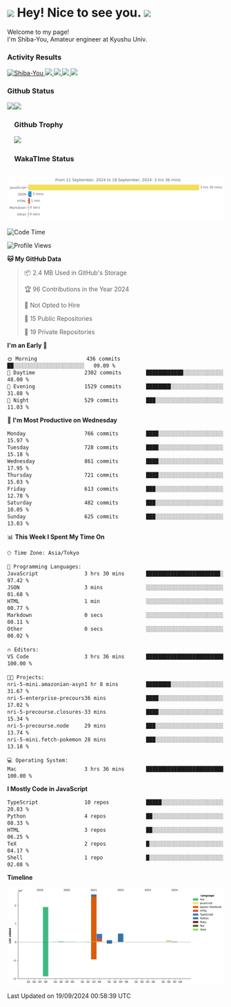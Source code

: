 <h1>
  <img src="https://emojis.slackmojis.com/emojis/images/1531849430/4246/blob-sunglasses.gif?1531849430" width="30"/> 
  Hey! Nice to see you.
  <img src="https://emojis.slackmojis.com/emojis/images/1531849430/4246/blob-sunglasses.gif?1531849430" width="30"/> 
</h1>
<p>
  Welcome to my page! <br />
  I'm Shiba-You, Amateur engineer at Kyushu Univ.
</p>


<h3>
  Activity Results
</h3>
<p align="left"> 
  <!--   GitHub  -->
  <a href="https://github.com/Shiba-You/Shiba-You/">
    <img src="https://komarev.com/ghpvc/?username=Shiba-You" alt="Shiba-You" />
  </a>
  <a href="https://github.com/Shiba-You">
    <img height="20" src="https://img.shields.io/github/followers/Shiba-You?label=follow&logo=github&style=flat" />
  </a>
  
  <!-- Qiita -->
  <a href="http://qiita.com/Shiba-You">
    <img height="20" src="https://qiita-badge.apiapi.app/s/Shiba-You/posts.svg" />
  </a>
  <a href="http://qiita.com/Shiba-You">
    <img height="20" src="https://qiita-badge.apiapi.app/s/Shiba-You/contributions.svg" />
  </a>
  <a href="http://qiita.com/Shiba-You">
    <img height="20" src="https://qiita-badge.apiapi.app/s/Shiba-You/followers.svg" />
  </a>
</p>


<h3>
  Github Status
</h3>
<div>
  <img height="170" align="left" src="https://github-readme-stats.vercel.app/api?username=Shiba-You&theme=tokyonight" />
  <img height="170" src="https://github-readme-stats.vercel.app/api/top-langs/?username=Shiba-You&theme=tokyonight&layout=compact" />
</div>

<h3>
  Github Trophy
</h3>
<div>
  <img width="800" src="https://github-profile-trophy.vercel.app/?username=Shiba-You&theme=tokyonight" />
</div>


<h3>
  WakaTIme Status
</h3>
<img src="https://github.com/Shiba-You/Shiba-You/blob/main/images/stat.svg" alt="Shiba-You WakaTime Activity"/>

<!--START_SECTION:waka-->
![Code Time](http://img.shields.io/badge/Code%20Time-918%20hrs%2042%20mins-blue)

![Profile Views](http://img.shields.io/badge/Profile%20Views-0-blue)

**🐱 My GitHub Data** 

> 📦 2.4 MB Used in GitHub's Storage 
 > 
> 🏆 96 Contributions in the Year 2024
 > 
> 🚫 Not Opted to Hire
 > 
> 📜 15 Public Repositories 
 > 
> 🔑 19 Private Repositories 
 > 
**I'm an Early 🐤** 

```text
🌞 Morning                436 commits         ██░░░░░░░░░░░░░░░░░░░░░░░   09.09 % 
🌆 Daytime                2302 commits        ████████████░░░░░░░░░░░░░   48.00 % 
🌃 Evening                1529 commits        ████████░░░░░░░░░░░░░░░░░   31.88 % 
🌙 Night                  529 commits         ███░░░░░░░░░░░░░░░░░░░░░░   11.03 % 
```
📅 **I'm Most Productive on Wednesday** 

```text
Monday                   766 commits         ████░░░░░░░░░░░░░░░░░░░░░   15.97 % 
Tuesday                  728 commits         ████░░░░░░░░░░░░░░░░░░░░░   15.18 % 
Wednesday                861 commits         ████░░░░░░░░░░░░░░░░░░░░░   17.95 % 
Thursday                 721 commits         ████░░░░░░░░░░░░░░░░░░░░░   15.03 % 
Friday                   613 commits         ███░░░░░░░░░░░░░░░░░░░░░░   12.78 % 
Saturday                 482 commits         ███░░░░░░░░░░░░░░░░░░░░░░   10.05 % 
Sunday                   625 commits         ███░░░░░░░░░░░░░░░░░░░░░░   13.03 % 
```


📊 **This Week I Spent My Time On** 

```text
🕑︎ Time Zone: Asia/Tokyo

💬 Programming Languages: 
JavaScript               3 hrs 30 mins       ████████████████████████░   97.42 % 
JSON                     3 mins              ░░░░░░░░░░░░░░░░░░░░░░░░░   01.68 % 
HTML                     1 min               ░░░░░░░░░░░░░░░░░░░░░░░░░   00.77 % 
Markdown                 0 secs              ░░░░░░░░░░░░░░░░░░░░░░░░░   00.11 % 
Other                    0 secs              ░░░░░░░░░░░░░░░░░░░░░░░░░   00.02 % 

🔥 Editors: 
VS Code                  3 hrs 36 mins       █████████████████████████   100.00 % 

🐱‍💻 Projects: 
nri-5-mini.amazonian-asyn1 hr 8 mins         ████████░░░░░░░░░░░░░░░░░   31.67 % 
nri-5-enterprise-precours36 mins             ████░░░░░░░░░░░░░░░░░░░░░   17.02 % 
nri-5-precourse.closures-33 mins             ████░░░░░░░░░░░░░░░░░░░░░   15.34 % 
nri-5-precourse.node     29 mins             ███░░░░░░░░░░░░░░░░░░░░░░   13.74 % 
nri-5-mini.fetch-pokemon 28 mins             ███░░░░░░░░░░░░░░░░░░░░░░   13.18 % 

💻 Operating System: 
Mac                      3 hrs 36 mins       █████████████████████████   100.00 % 
```

**I Mostly Code in JavaScript** 

```text
TypeScript               10 repos            █████░░░░░░░░░░░░░░░░░░░░   20.83 % 
Python                   4 repos             ██░░░░░░░░░░░░░░░░░░░░░░░   08.33 % 
HTML                     3 repos             ██░░░░░░░░░░░░░░░░░░░░░░░   06.25 % 
TeX                      2 repos             █░░░░░░░░░░░░░░░░░░░░░░░░   04.17 % 
Shell                    1 repo              █░░░░░░░░░░░░░░░░░░░░░░░░   02.08 % 
```



**Timeline**

![Lines of Code chart](https://raw.githubusercontent.com/Shiba-You/Shiba-You/main/assets/bar_graph.png)


 Last Updated on 19/09/2024 00:58:39 UTC
<!--END_SECTION:waka-->
